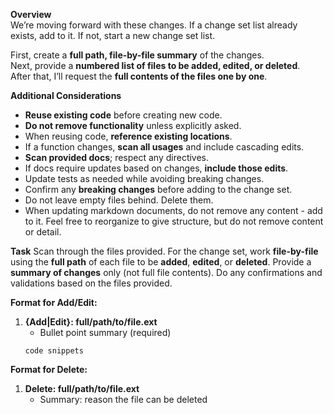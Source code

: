 **Overview**  
We’re moving forward with these changes. If a change set list already exists, add to it. If not, start a new change set list.  

First, create a **full path, file-by-file summary** of the changes.  
Next, provide a **numbered list of files to be added, edited, or deleted**.  
After that, I’ll request the **full contents of the files one by one**.  

**Additional Considerations**  
- **Reuse existing code** before creating new code.  
- **Do not remove functionality** unless explicitly asked.  
- When reusing code, **reference existing locations**.  
- If a function changes, **scan all usages** and include cascading edits.  
- **Scan provided docs**; respect any directives.  
- If docs require updates based on changes, **include those edits**.  
- Update tests as needed while avoiding breaking changes.  
- Confirm any **breaking changes** before adding to the change set.  
- Do not leave empty files behind.  Delete them.
- When updating markdown documents, do not remove any content - add to it.  Feel free to reorganize to give structure, but do not remove content or detail.

**Task**
Scan through the files provided.
For the change set, work **file-by-file** using the **full path** of each file to be **added**, **edited**, or **deleted**. Provide a **summary of changes** only (not full file contents).
Do any confirmations and validations based on the files provided.

**Format for Add/Edit:**  
1. **{Add|Edit}: full/path/to/file.ext**  
   - Bullet point summary (required)  
   ```  
   code snippets  
   ```  

**Format for Delete:**  
1. **Delete: full/path/to/file.ext**  
   - Summary: reason the file can be deleted  